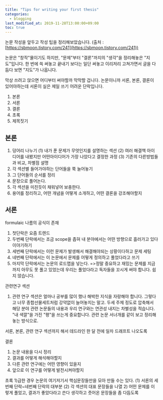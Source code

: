 ```yaml
---
title: "Tips for writing your first thesis"
categories: 
  - blogging
last_modified_at: 2019-11-28T13:00:00+09:00
toc: true
---
```


논문 작성을 앞두고 작성 팁을 정리해보았습니다.
(출처 : [https://sbmoon.tistory.com/241](https://sbmoon.tistory.com/241))

논문은 "창작"물이기도 하지만, "문제"부터 "결론"까지의 "생각"을 정리해놓은 "지도"입니다.  한 번에 쓱 써놓고 끝내기 보다는 일단 써놓고 이리저리 고쳐가면서 글을 다듬다 보면 "지도"가 나옵니다. 

막상 쓰려고 앉으면 어디부터 써야할까 막막할 겁니다.  논문이니까 서론, 본론, 결론이 있어야하는데 서론이 실은 제일 쓰기 어려운 단락입니다.  

1. 본론
2. 서론
3. 결론
4. 초록
5. 제목짓기

본론
----------
1) 덩어리 나누기
(1) 내가 푼 문제가 무엇인지를 설명하는 섹션
(2) 여러 해결책 아이디어를 내봤지만 어떤아이디어가 가장 나았다고 결정한 과정
(3) 기존의 다른방법들과 비교, 차별점 설명
2) 각 섹션별 들어가야하는 단어들을 쭉 늘어놓기
3) 그 단어들의 순서를 정리
4) 문장으로 풀어논다.
5) 각 섹션을 미친듯이 채워넣어 보충한다.
6) 용어를 정리하고, 어떤 개념을 어떻게 소개하고, 어떤 결론을 강조해야할지

서론
----------
formulaic 나름의 공식이 존재
1) 첫단락은 요즘 트렌드
2) 두번째 단락에서는 조금 scope을 좁혀 내 분야에서는 어떤 방향으로 흘러가고 있다 이야기하기
3) 세번째 단락에서는 이런 문제가 발생해서 해결해야되는 상황이다하고 문제 세팅
4) 네번째 단락에서는 이 논문에서 문제를 어떻게 정의하고 풀었다라고 쓰기
5) 마지막 단락에서는 논문의 로드맵을 넣는다.
=>정말 중요하고 재밌는 문제를 지금까지 아무도 못 풀고 있었는데 우리는 풀었다라고 독자들을 꼬시게 써야 합니다.  쉽지 않습니다.

관련연구 섹션
1) 관련 연구 섹션은 얼마나 공부를 많이 했나 해박한 지식을 자랑해야 합니다.  그렇다고 너무 종합선물세트처럼 강약없이 늘어놓지는 말고.  두세 주제 정도로 압축해서 해당 분야 관련 논문들의 내용과 우리 연구와는 연관성 내지는 차별성을 적습니다. "내 색깔"을 가진 "평"을 쓰는게 중요합니다. 관련 논문 서너개를 같이 보고 정리해놓는 방식으로.

서론, 본론, 관련 연구 섹션까지 해서 데드라인 한 달 전에 일차 드래프트 나오도록

결론
1) 논문 내용을 다시 정리
2) 결과를 어떻게 해석해야할지
3) 다른 관련 연구에는 어떤 영향이 있을지
4) 앞으로 이 연구를 어떻게 발전시켜야할지

초록
1)급한 경우 논문의 여기저기서 핵심문장들만을 모아 만들 수는 있다.
(1) 서론의 세번째 단락~네번째 단락의 대부분
(2) 각 섹션의 대표 문장들을 나열
2) 어떤 문제를 이렇게 풀었고, 결과가 좋았다라고 쓴다 생각하고 줏어온 문장들을 좀 다듬도록